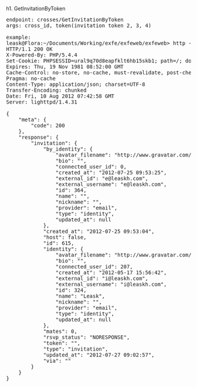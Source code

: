 h1. GetInvitationByToken

<pre>
endpoint: crosses/GetInvitationByToken
args: cross_id, token(invitation token 2, 3, 4)

example:
leask@Flora:~/Documents/Working/exfe/exfeweb/exfeweb> http -f post api.local.exfe.com/v2/crosses/100234/GetInvitationByToken token=4fe
HTTP/1.1 200 OK
X-Powered-By: PHP/5.4.4
Set-Cookie: PHPSESSID=ural9q70d8eapfklt6hb15skb1; path=/; domain=.exfe.com
Expires: Thu, 19 Nov 1981 08:52:00 GMT
Cache-Control: no-store, no-cache, must-revalidate, post-check=0, pre-check=0
Pragma: no-cache
Content-Type: application/json; charset=UTF-8
Transfer-Encoding: chunked
Date: Fri, 10 Aug 2012 07:42:58 GMT
Server: lighttpd/1.4.31

{
    "meta": {
        "code": 200
    }, 
    "response": {
        "invitation": {
            "by_identity": {
                "avatar_filename": "http://www.gravatar.com/avatar/502d0bc996b5cc9d5e8bbedd6bb42235.jpg?d=http%3A%2F%2Fapi.local.exfe.com%2Fv2%2Favatar%2Fget%3Fprovider%3Demail%26external_username%3De%40leaskh.com", 
                "bio": "", 
                "connected_user_id": 0, 
                "created_at": "2012-07-25 09:53:25", 
                "external_id": "e@leaskh.com", 
                "external_username": "e@leaskh.com", 
                "id": 364, 
                "name": "", 
                "nickname": "", 
                "provider": "email", 
                "type": "identity", 
                "updated_at": null
            }, 
            "created_at": "2012-07-25 09:53:04", 
            "host": false, 
            "id": 615, 
            "identity": {
                "avatar_filename": "http://www.gravatar.com/avatar/5b53fb71b6f36f46fe9cb14eb5acd56f.jpg?d=http%3A%2F%2Fapi.local.exfe.com%2Fv2%2Favatar%2Fget%3Fprovider%3Demail%26external_username%3Di%40leaskh.com", 
                "bio": "", 
                "connected_user_id": 207, 
                "created_at": "2012-05-17 15:56:42", 
                "external_id": "i@leaskh.com", 
                "external_username": "i@leaskh.com", 
                "id": 324, 
                "name": "Leask", 
                "nickname": "", 
                "provider": "email", 
                "type": "identity", 
                "updated_at": null
            }, 
            "mates": 0, 
            "rsvp_status": "NORESPONSE", 
            "token": "", 
            "type": "invitation", 
            "updated_at": "2012-07-27 09:02:57", 
            "via": ""
        }
    }
}

</pre>